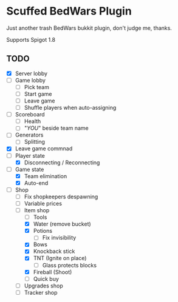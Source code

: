 # Scuffed BedWars Plugin

Just another trash BedWars bukkit plugin, don't judge me, thanks.

Supports Spigot 1.8

## TODO

- [x] Server lobby
- [ ] Game lobby
    - [ ] Pick team
    - [ ] Start game
    - [ ] Leave game
    - [ ] Shuffle players when auto-assigning
- [ ] Scoreboard
  - [ ] Health
  - [ ] "*YOU*" beside team name
- [ ] Generators
  - [ ] Splitting
- [x] Leave game commnad
- [ ] Player state
  - [x] Disconnecting / Reconnecting
- [ ] Game state
  - [x] Team elimination
  - [x] Auto-end
- [ ] Shop
  - [ ] Fix shopkeepers despawning
  - [ ] Variable prices
  - [ ] Item shop
    - [ ] Tools
    - [x] Water (remove bucket)
    - [x] Potions
      - [ ] Fix invisibility
    - [x] Bows
    - [x] Knockback stick
    - [x] TNT (Ignite on place)
      - [ ] Glass protects blocks
    - [x] Fireball (Shoot)
    - [ ] Quick buy
  - [ ] Upgrades shop
  - [ ] Tracker shop
